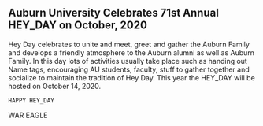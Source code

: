 ## Auburn University Celebrates 71st Annual HEY_DAY on October, 2020
Hey Day celebrates to unite and meet, greet and gather the Auburn Family and develops a friendly atmosphere to the Auburn alumni as well as Auburn Family. In this day lots of activities usually take place such as handing out Name tags, encouraging AU students, faculty, stuff to gather together and socialize to maintain the tradition of Hey Day. This year the HEY_DAY will be hosted on October 14, 2020. 


`HAPPY HEY_DAY`

 WAR EAGLE

